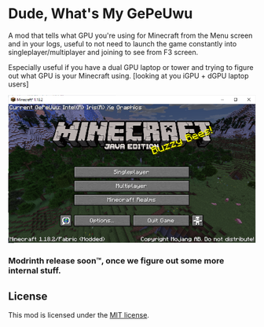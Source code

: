 # Dude, What's My GePeUwu

A mod that tells what GPU you're using for Minecraft from the Menu screen and in your logs, useful to not need to launch 
the game constantly into singleplayer/multiplayer and joining to see from F3 screen.

Especially useful if you have a dual GPU laptop or tower and trying to figure out what GPU is your Minecraft using. 
[looking at you iGPU + dGPU laptop users]

![img.png](images/img.png)

### Modrinth release soon™, once we figure out some more internal stuff.

## License

This mod is licensed under the [MIT license](LICENSE).